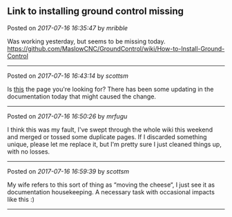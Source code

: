 ## Link to installing ground control missing
Posted on *2017-07-16 16:35:47* by *mribble*

Was working yesterday, but seems to be missing today.  https://github.com/MaslowCNC/GroundControl/wiki/How-to-Install-Ground-Control

---

Posted on *2017-07-16 16:43:14* by *scottsm*

Is [this](https://github.com/MaslowCNC/GroundControl/wiki/Ground-Control-Users-Guide) the page you're looking for? There has been some updating in the documentation today that might caused the change.

---

Posted on *2017-07-16 16:50:26* by *mrfugu*

I think this was my fault, I've swept through the whole wiki this weekend and merged or tossed some duplicate pages. If I discarded something unique, please let me replace it, but I'm pretty sure I just cleaned things up, with no losses.

---

Posted on *2017-07-16 16:59:39* by *scottsm*

My wife refers to this sort of thing as “moving the cheese“, I just see it as documentation housekeeping. A necessary task with occasional impacts like this :)

---

